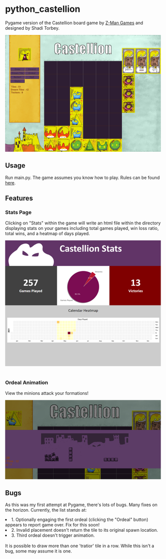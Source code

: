 # python_castellion
Pygame version of the Castellion board game by [Z-Man Games](https://www.zmangames.com/en/products/castellion/) and designed by Shadi Torbey.

<img src="img/screenshot.png">

## Usage
Run main.py. The game assumes you know how to play. Rules can be found [here](https://images.zmangames.com/filer_public/78/95/7895a216-28e3-489d-92a4-b154dc376a77/zm4902_castellion_rules.pdf).

## Features

### Stats Page
<p> Clicking on "Stats" within the game will write an html file within the directory displaying stats on your games including total games played, win loss ratio, total wins, and a heatmap of days played.</p>
<div style="text-align:center"><img src="img/statsscreenshot.png"></div>
<br>

### Ordeal Animation
<p>View the minions attack your formations! </p>
<div style="text-align:center"><img src="img/ordealscreenshot.png"></div>


## Bugs
As this was my first attempt at Pygame, there's lots of bugs. Many fixes on the horizon. Currently, the list stands at:

<li>1. Optionally engaging the first ordeal (clicking the "Ordeal" button) appears to report game over. Fix for this soon!</li>
<li>2. Invalid placement doesn't return the tile to its original spawn location.</li>
<li>3. Third ordeal doesn't trigger animation.</li>
<br>
It is possible to draw more than one 'tratior' tile in a row. While this isn't a bug, some may assume it is one.
